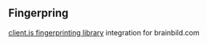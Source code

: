## Fingerpring

[client.js fingerprinting library](https://github.com/jackspirou/clientjs) integration for brainbild.com
